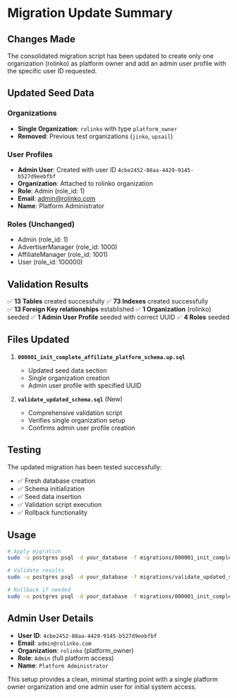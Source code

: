 # Migration Update Summary

## Changes Made

The consolidated migration script has been updated to create only one organization (rolinko) as platform owner and add an admin user profile with the specific user ID requested.

## Updated Seed Data

### Organizations
- **Single Organization**: `rolinko` with type `platform_owner`
- **Removed**: Previous test organizations (`jinko`, `upsail`)

### User Profiles
- **Admin User**: Created with user ID `4cbe2452-88aa-4429-9145-b527d9eebfbf`
- **Organization**: Attached to rolinko organization
- **Role**: Admin (role_id: 1)
- **Email**: admin@rolinko.com
- **Name**: Platform Administrator

### Roles (Unchanged)
- Admin (role_id: 1)
- AdvertiserManager (role_id: 1000)
- AffiliateManager (role_id: 1001)
- User (role_id: 100000)

## Validation Results

✅ **13 Tables** created successfully
✅ **73 Indexes** created successfully  
✅ **13 Foreign Key relationships** established
✅ **1 Organization** (rolinko) seeded
✅ **1 Admin User Profile** seeded with correct UUID
✅ **4 Roles** seeded

## Files Updated

1. **`000001_init_complete_affiliate_platform_schema.up.sql`**
   - Updated seed data section
   - Single organization creation
   - Admin user profile with specified UUID

2. **`validate_updated_schema.sql`** (New)
   - Comprehensive validation script
   - Verifies single organization setup
   - Confirms admin user profile creation

## Testing

The updated migration has been tested successfully:
- ✅ Fresh database creation
- ✅ Schema initialization
- ✅ Seed data insertion
- ✅ Validation script execution
- ✅ Rollback functionality

## Usage

```bash
# Apply migration
sudo -u postgres psql -d your_database -f migrations/000001_init_complete_affiliate_platform_schema.up.sql

# Validate results
sudo -u postgres psql -d your_database -f migrations/validate_updated_schema.sql

# Rollback if needed
sudo -u postgres psql -d your_database -f migrations/000001_init_complete_affiliate_platform_schema.down.sql
```

## Admin User Details

- **User ID**: `4cbe2452-88aa-4429-9145-b527d9eebfbf`
- **Email**: `admin@rolinko.com`
- **Organization**: `rolinko` (platform_owner)
- **Role**: `Admin` (full platform access)
- **Name**: `Platform Administrator`

This setup provides a clean, minimal starting point with a single platform owner organization and one admin user for initial system access.